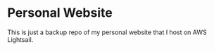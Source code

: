 # Personal Website

This is just a backup repo of my personal website that I host on AWS Lightsail.
